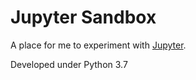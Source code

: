 # Jupyter Sandbox

A place for me to experiment with [Jupyter](https://jupyter.readthedocs.io/en/latest/index.html).

Developed under Python 3.7
